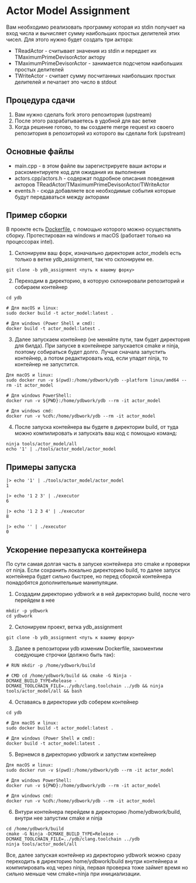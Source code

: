 # Actor Model Assignment

Вам необходимо реализовать программу которая из stdin получает на вход числа и вычисляет сумму наибольших простых делителей этих чисел. Для этого нужно будет создать три актора:
* TReadActor - считывает значения из stdin и передает их TMaximumPrimeDevisorActor актору
* TMaximumPrimeDevisorActor - занимается подсчетом наибольших простых делителей
* TWriteActor - считает сумму посчитанных наибольших простых делителей и печатает это число в stdout

## Процедура сдачи
1. Вам нужно сделать fork этого репозитория (upstream)
2. После этого разрабатываетесь в удобной для вас ветке
3. Когда решение готово, то вы создаете merge request из своего репозитория в репозиторий из которого вы cделали fork (upstream)

## Основные файлы
* main.cpp - в этом файле вы зарегистрируете ваши акторы и раскоментируете код для ожидания их выполнения
* actors.cpp/actors.h - содержат подробное описания поведения акторов TReadActor/TMaximumPrimeDevisorActor/TWriteActor
* events.h - сюда добавляете все необходимые события которые будут передаваться между акторами

## Пример сборки
В проекте есть [Dockerfile](../../Dockerfile), с помощью которого можно осуществлять сборку. Протестирован на windows и macOS (работает только на процессорах intel).

1. Склонируем ваш форк, изначально директория actor_models есть только в ветке ydb_assignment, так что склонируем ее.
```(bash)
git clone -b ydb_assignment <путь к вашему форку>
```  
2. Переходим в директорию, в которую склонировали репозиторий и собираем контейнер
```(bash)
cd ydb

# Для macOS и linux:
sudo docker build -t actor_model:latest .

# Для windows (Power Shell и cmd):
docker build -t actor_model:latest .
``` 
3. Далее запускаем контейнер (не меняйте пути, там будет директория для билда). При запуске в контейнере запускается cmake и ninja, поэтому собираться будет долго. Лучше сначала запустить контейнер, а потом редактировать код, если упадет ninja, то контейнер не запустится.  
``` (bash)
Для macOS и linux:
sudo docker run -v $(pwd):/home/ydbwork/ydb --platform linux/amd64 --rm -it actor_model

# Для windows PowerShell:
docker run -v ${PWD}:/home/ydbwork/ydb --rm -it actor_model

# Для windows cmd:
docker run -v %cd%:/home/ydbwork/ydb --rm -it actor_model
``` 
4. После запуска контейнера вы будете в директории build, от туда можно компилировать и запускать ваш код с помощью команд:
```(bash)
ninja tools/actor_model/all
echo '1' | ./tools/actor_model/actor_model
```

## Примеры запуска

```(bash)
|> echo '1' | ./tools/actor_model/actor_model
1
```

```(bash)
|> echo '1 2 3' | ./executor
6
```

```(bash)
|> echo '1 2 3 4' | ./executor
8
```

```(bash)
|> echo '' | ./executor
0
```

## Ускорение перезапуска контейнера

По сути самая долгая часть в запуске контейнера это cmake и проверки от ninja. Если сохранить локально директорию build, то далее запуск контейнера будет сильно быстрее, но перед сборкой контейнера понадобятся дополнительные манипуляции.

1. Создадим директорию ydbwork и в ней директорию build, после чего перейдем в нее
```(bash)
mkdir -p ydbwork
cd ydbwork
```
2. Склонируем проект, ветка ydb_assignment
```(bash)
git clone -b ydb_assignment <путь к вашему форку>
```
3. Далее в репозитории ydb изменим Dockerfile, закоментим соедующие строчки (должно быть так):
```(bash)
# RUN mkdir -p /home/ydbwork/build

# CMD cd /home/ydbwork/build && cmake -G Ninja -DCMAKE_BUILD_TYPE=Release -DCMAKE_TOOLCHAIN_FILE=../ydb/clang.toolchain ../ydb && ninja tools/actor_model/all && bash
```
4. Оставаясь в директории ydb соберем контейнер
```(bash)
cd ydb

# Для macOS и linux:
sudo docker build -t actor_model:latest .

# Для windows (Power Shell и cmd):
docker build -t actor_model:latest .
```
5. Вернемся в директорию ydbwork и запустим контейнер  

``` (bash)
Для macOS и linux:
sudo docker run -v $(pwd):/home/ydbwork/ydb --rm -it actor_model

# Для windows PowerShell:
docker run -v ${PWD}:/home/ydbwork/ydb --rm -it actor_model

# Для windows cmd:
docker run -v %cd%:/home/ydbwork/ydb --rm -it actor_model
``` 
6. Внтури контейнера перейдем в директорию /home/ydbwork/build, внутри нее запустим cmake и ninja
```(bash)
cd /home/ydbwork/build
cmake -G Ninja -DCMAKE_BUILD_TYPE=Release -DCMAKE_TOOLCHAIN_FILE=../ydb/clang.toolchain ../ydb
ninja tools/actor_model/all
```
Все, далее запуская контейнер из директорию ydbwork можно сразу переходить в директорию home/ydbwork/build внутри контейнера и компилировать код через ninja, первая проверка тоже займет время но сильно меньше чем cmake+ninja при инициализации.